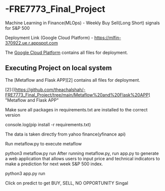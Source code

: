 # -FRE7773_Final_Project
Machine Learning in Finance(MLOps)  - Weekly Buy Sell(Long Short) signals for S&P 500

Deployment Link (Google Cloud Platform) - https://mlfin-370922.ue.r.appspot.com

The [Google Cloud Platform][1] contains all files for deployment. 

[1]:https://github.com/theachalshah/-FRE7773_Final_Project/tree/main/Google%20Cloud%20Platform "Google Cloud Platform"

## Executing Project on local system

The [Metaflow and Flask APP][2] contains all files for deployment. 

[2]:[(https://github.com/theachalshah/-FRE7773_Final_Project/tree/main/Metaflow%20and%20Flask%20APP] "Metaflow and Flask APP"


Make sure all packages in requirements.txt are installed to the correct version

console.log(pip install -r requirements.txt)

The data is taken directly from yahoo finance(yfinance api)

Run metaflow.py to execute metaflow 

python3 metaflow.py run
After running metaflow.py, run app.py to generate a web application that allows users to input price and technical indicators  to make a prediction for next week S&P 500 index. 

python3 app.py run

Click on predict to get BUY, SELL, NO OPPORTUNITY Singal
